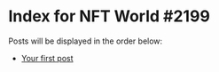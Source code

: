 # Index for NFT World #2199
Posts will be displayed in the order below:

- [Your first post](./001-first.md)

